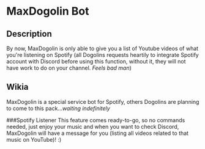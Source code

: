 # MaxDogolin Bot
## Description

By now, MaxDogolin is only able to give you a list of Youtube videos
of what you're listening on Spotify (all Dogolins requests heartily to 
integrate Spotify account with Discord before using this function, 
without it, they will not have work to do on your channel. *Feels bad man*)

## Wikia

MaxDogolin is a special service bot for Spotify, others Dogolins are
planning to come to this pack...*waiting indefinitely*

###Spotify Listener
This feature comes ready-to-go, so no commands needed, just enjoy
your music and when you want to check Discord, MaxDogolin will have 
a message for you (listing all videos related to that music on YouTube)! :)